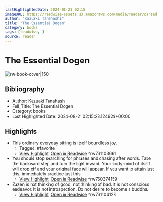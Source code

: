 ```yaml
---
lastHighlightedDate: 2024-08-21 02:15
imageURL: https://readwise-assets.s3.amazonaws.com/media/reader/parsed_document_assets/127418730/omnJ8fu1zr8EQ2SoR2Nx_8oE0t3vsD7ClDf1CLXDw-E-cove_w3nkd8o.jpg
author: "Kazuaki Tanahashi"
title: "The Essential Dogen"
category: books
tags: [readwise, ]
source: reader
---
```

# The Essential Dogen

![rw-book-cover|150](https://readwise-assets.s3.amazonaws.com/media/reader/parsed_document_assets/127418730/omnJ8fu1zr8EQ2SoR2Nx_8oE0t3vsD7ClDf1CLXDw-E-cove_w3nkd8o.jpg)

## Bibliography
- Author: Kazuaki Tanahashi
- Full_Title: The Essential Dogen
- Category: books
- Last Highlighted Date: 2024-08-21 02:15:23.124929+00:00

## Highlights
- This ordinary everyday sitting is itself boundless joy. 
    - Tagged: #favorite
    - [View Highlight](https://read.readwise.io/read/01j5sb61yh9gnqwartnwcv6nvy), [Open in Readwise](https://readwise.io/open/761103661)
^rw761103661
- You should stop searching for phrases and chasing after words. Take the backward step and turn the light inward. Your body-mind of itself will drop off and your original face will appear. If you want to attain just this, immediately practice just this.
    - [View Highlight](https://read.readwise.io/read/01j5px1g8pkyrefkf0a56vp61f), [Open in Readwise](https://readwise.io/open/760374159)
^rw760374159
- Zazen is not thinking of good, not thinking of bad. It is not conscious endeavor. It is not introspection. Do not desire to become a buddha.
    - [View Highlight](https://read.readwise.io/read/01j5sbf7aft0axjbp926b5hfaf), [Open in Readwise](https://readwise.io/open/761104128)
^rw761104128


